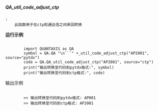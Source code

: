 ##### QA_util_code_adjust_ctp
>  
    :
        此函数用于在ctp和通达信之间来回转换
**运行示例**
```
    
        import QUANTAXIS as QA
        symbol = QA.QA "\n```" +_util_code_adjust_ctp("AP2001", source="pytdx")
        code = QA.QA_util_code_adjust_ctp("AP2001", source="ctp")
        print("输出转换至代码到pytdx格式:", symbol)
        print("输出转换至代码到ctp格式:", code)
```
输出示例
```
    
        >> 输出转换至代码到pytdx格式: AP001
        >> 输出转换至代码到ctp格式: AP2001
```
